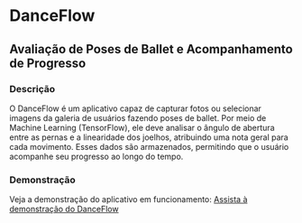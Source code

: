 # DanceFlow

## Avaliação de Poses de Ballet e Acompanhamento de Progresso

### Descrição
O DanceFlow é um aplicativo capaz de capturar fotos ou selecionar imagens da galeria de usuários fazendo poses de ballet. Por meio de Machine Learning (TensorFlow), ele deve analisar o ângulo de abertura entre as pernas e a linearidade dos joelhos, atribuindo uma nota geral para cada movimento. Esses dados são armazenados, permitindo que o usuário acompanhe seu progresso ao longo do tempo.

### Demonstração
Veja a demonstração do aplicativo em funcionamento:
[Assista à demonstração do DanceFlow](https://youtu.be/gjFsqVvXj2Y)
